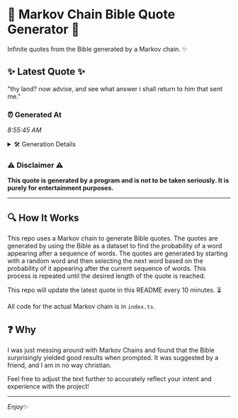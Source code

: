 # 📖 Markov Chain Bible Quote Generator 📖

Infinite quotes from the Bible generated by a Markov chain. ✨

## ✨ Latest Quote ✨
"thy land? now advise, and see what answer i shall return to him that sent me."

### ⏰ Generated At
*8:55:45 AM*

<details>
    <summary>🛠️ Generation Details</summary>
    <p>
        <strong>🌱 Seed:</strong> thy<br>
        <strong>🔄 Iterations:</strong> 15<br>
        <strong>📜 Context History:</strong><br>[ thy ]: land?<br>[ thy, land? ]: now<br>[ thy, land?, now ]: advise,<br>[ thy, land?, now, advise, ]: and<br>[ thy, land?, now, advise,, and ]: see<br>[ thy, land?, now, advise,, and, see ]: what<br>[ land?, now, advise,, and, see, what ]: answer<br>[ now, advise,, and, see, what, answer ]: i<br>[ advise,, and, see, what, answer, i ]: shall<br>[ and, see, what, answer, i, shall ]: return<br>[ see, what, answer, i, shall, return ]: to<br>[ what, answer, i, shall, return, to ]: him<br>[ answer, i, shall, return, to, him ]: that<br>[ i, shall, return, to, him, that ]: sent<br>[ shall, return, to, him, that, sent ]: me.<br>
    </p>
</details>

### ⚠️ Disclaimer ⚠️
**This quote is generated by a program and is not to be taken seriously. It is purely for entertainment purposes.**

---

## 🔍 How It Works

This repo uses a Markov chain to generate Bible quotes. The quotes are generated by using the Bible as a dataset to find the probability of a word appearing after a sequence of words. The quotes are generated by starting with a random word and then selecting the next word based on the probability of it appearing after the current sequence of words. This process is repeated until the desired length of the quote is reached.

This repo will update the latest quote in this README every 10 minutes. ⏳

All code for the actual Markov chain is in `index.ts`.

## ❓ Why

I was just messing around with Markov Chains and found that the Bible surprisingly yielded good results when prompted. 
It was suggested by a friend, and I am in no way christian.

Feel free to adjust the text further to accurately reflect your intent and experience with the project!

---

*Enjoy*✨
